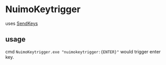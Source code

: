 # NuimoKeytrigger

uses [SendKeys](https://msdn.microsoft.com/de-de/library/system.windows.forms.sendkeys.send(v=vs.110).aspx)

## usage
cmd `NuimoKeytrigger.exe "nuimokeytrigger:{ENTER}"` would trigger enter key. 
